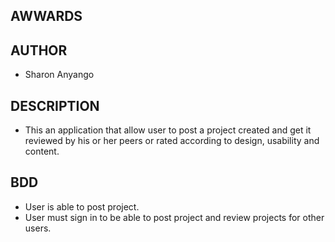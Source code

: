 ## AWWARDS

## AUTHOR
* Sharon Anyango

## DESCRIPTION
* This an application that allow user to post a project created and get it reviewed by his or her peers or rated according to  design, usability and content.

## BDD
* User is able to post project.
* User must sign in to be able to post project and review projects for other users.